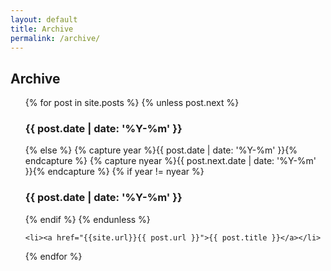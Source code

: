 ```yaml
---
layout: default
title: Archive
permalink: /archive/
---
```

<!-- Original snippet for generating archive page found here:
https://gist.github.com/tuananh/743255://gist.github.com/tuananh/7432553 -->

## Archive

<ul>
{% for post in site.posts %}
    {% unless post.next %}
        <h3>{{ post.date | date: '%Y-%m' }}</h3>
    {% else %}
        {% capture year %}{{ post.date | date: '%Y-%m' }}{% endcapture %}
        {% capture nyear %}{{ post.next.date | date: '%Y-%m' }}{% endcapture %}
        {% if year != nyear %}
        <h3>{{ post.date | date: '%Y-%m' }}</h3>
        {% endif %}
    {% endunless %}

    <li><a href="{{site.url}}{{ post.url }}">{{ post.title }}</a></li>
{% endfor %}
</ul>
